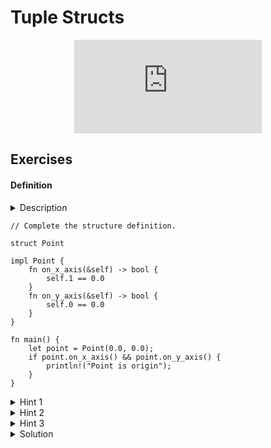 # Tuple Structs

<div style="display: flex; justify-content: center;">
    <iframe class="youtube-video" src="https://www.youtube.com/embed/n3bPhdiJm9I?si=CIUXxMZ9ybitHn3s&amp;start=360" title="YouTube video player" frameborder="0" allow="accelerometer; autoplay; clipboard-write; encrypted-media; gyroscope; picture-in-picture; web-share" allowfullscreen></iframe>
</div>

## Exercises

#### Definition

<details>
  <summary>Description</summary>
  
  This is a helpful description. Read me to understand what to do!

</details>

```rust,editable,compile_fail
// Complete the structure definition.

struct Point

impl Point {
    fn on_x_axis(&self) -> bool {
        self.1 == 0.0
    }
    fn on_y_axis(&self) -> bool {
        self.0 == 0.0
    }
}

fn main() {
    let point = Point(0.0, 0.0);
    if point.on_x_axis() && point.on_y_axis() {
        println!("Point is origin");
    }
}
```

<details>
  <summary>Hint 1</summary>

  This is a helpful hint! Read me to understand what to do!

</details>
<details>
  <summary>Hint 2</summary>

  This is a helpful hint! Read me to understand what to do!

</details>
<details>
  <summary>Hint 3</summary>

  This is a helpful hint! Read me to understand what to do!

</details>
<details>
  <summary>Solution</summary>
  
  ```rust
struct Point(f32, f32);

impl Point {
    fn on_x_axis(&self) -> bool {
        self.1 == 0.0
    }
    fn on_y_axis(&self) -> bool {
        self.0 == 0.0
    }
}

fn main() {
    let point = Point(0.0, 0.0);
    if point.on_x_axis() && point.on_y_axis() {
        println!("Point is origin");
    }
}
  ```
</details>
